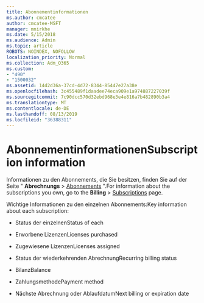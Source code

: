 ```yaml
---
title: Abonnementinformationen
ms.author: cmcatee
author: cmcatee-MSFT
manager: mnirkhe
ms.date: 5/15/2018
ms.audience: Admin
ms.topic: article
ROBOTS: NOINDEX, NOFOLLOW
localization_priority: Normal
ms.collection: Adm_O365
ms.custom:
- "490"
- "1500032"
ms.assetid: 14d2d36a-37cd-4d72-8344-85447e27a38e
ms.openlocfilehash: 3c455489f1daadee74eca909e1a974887227039f
ms.sourcegitcommit: 7c90dcc570d32ebd968e3e4e816a7b482890b3a4
ms.translationtype: MT
ms.contentlocale: de-DE
ms.lasthandoff: 08/13/2019
ms.locfileid: "36388311"
---
```

# <a name="subscription-information"></a><span data-ttu-id="0a59b-102">Abonnementinformationen</span><span class="sxs-lookup"><span data-stu-id="0a59b-102">Subscription information</span></span>

<span data-ttu-id="0a59b-103">Informationen zu den Abonnements, die Sie besitzen, finden Sie auf der Seite " **Abrechnungs** \> [Abonnements](https://go.microsoft.com/fwlink/p/?linkid=842054) ".</span><span class="sxs-lookup"><span data-stu-id="0a59b-103">For information about the subscriptions you own, go to the **Billing** \> [Subscriptions](https://go.microsoft.com/fwlink/p/?linkid=842054) page.</span></span>
  
<span data-ttu-id="0a59b-104">Wichtige Informationen zu den einzelnen Abonnements:</span><span class="sxs-lookup"><span data-stu-id="0a59b-104">Key information about each subscription:</span></span>
  
- <span data-ttu-id="0a59b-105">Status der einzelnen</span><span class="sxs-lookup"><span data-stu-id="0a59b-105">Status of each</span></span>

- <span data-ttu-id="0a59b-106">Erworbene Lizenzen</span><span class="sxs-lookup"><span data-stu-id="0a59b-106">Licenses purchased</span></span>

- <span data-ttu-id="0a59b-107">Zugewiesene Lizenzen</span><span class="sxs-lookup"><span data-stu-id="0a59b-107">Licenses assigned</span></span>

- <span data-ttu-id="0a59b-108">Status der wiederkehrenden Abrechnung</span><span class="sxs-lookup"><span data-stu-id="0a59b-108">Recurring billing status</span></span>

- <span data-ttu-id="0a59b-109">Bilanz</span><span class="sxs-lookup"><span data-stu-id="0a59b-109">Balance</span></span>

- <span data-ttu-id="0a59b-110">Zahlungsmethode</span><span class="sxs-lookup"><span data-stu-id="0a59b-110">Payment method</span></span>

- <span data-ttu-id="0a59b-111">Nächste Abrechnung oder Ablaufdatum</span><span class="sxs-lookup"><span data-stu-id="0a59b-111">Next billing or expiration date</span></span>